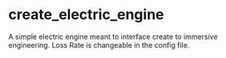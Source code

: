 # create_electric_engine
A simple electric engine meant to interface create to immersive engineering. Loss Rate is changeable in the config file.
